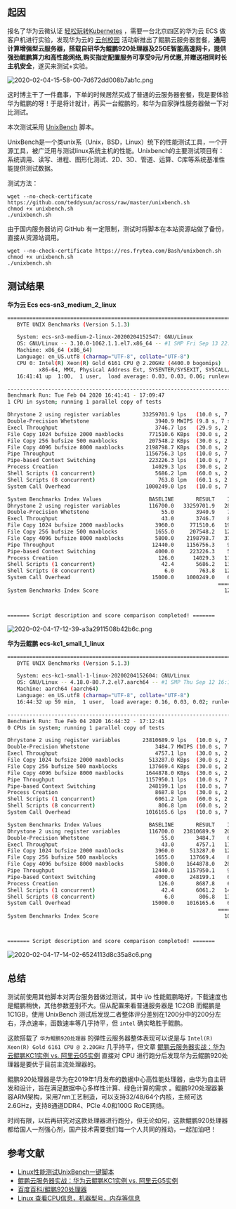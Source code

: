 ## 起因

报名了华为云微认证  [轻松玩转Kubernetes](https://edu.huaweicloud.com/certifications/32f661c5c9a142c8ad3ef050cce337a2) ，需要一台北京四区的华为云 ECS 做客户机进行实验，发现华为云的 [云创校园](https://developer.huaweicloud.com/campus) 活动新推出了鲲鹏云服务器套餐，**通用计算增强型云服务器，搭载自研华为鲲鹏920处理器及25GE智能高速网卡，提供强劲鲲鹏算力和高性能网络,购买指定配置服务可享受9元/月优惠,并赠送相同时长主机安全**，遂买来测试+实验。

![2020-02-04-15-58-00-7d672dd008b7ab1c.png](https://imagehost-cdn.frytea.com/images/2020/02/04/2020-02-04-15-58-00-7d672dd008b7ab1c.png)

这时博主干了一件蠢事，下单的时候居然买成了普通的云服务器套餐，我是要体验华为鲲鹏的呀！于是将计就计，再买一台鲲鹏的，和华为自家弹性服务器做一下对比测试。

本次测试采用 [UnixBench](https://github.com/teddysun/across/blob/master/unixbench.sh) 脚本。

UnixBench是一个类unix系（Unix，BSD，Linux）统下的性能测试工具，一个开源工具，被广泛用与测试linux系统主机的性能。Unixbench的主要测试项目有：系统调用、读写、进程、图形化测试、2D、3D、管道、运算、C库等系统基准性能提供测试数据。

测试方法：

```
wget --no-check-certificate https://github.com/teddysun/across/raw/master/unixbench.sh
chmod +x unixbench.sh
./unixbench.sh
```

由于国内服务器访问 GitHub 有一定限制，测试时将脚本在本站资源站做了备份，直接从资源站调用。

```
wget --no-check-certificate https://res.frytea.com/Bash/unixbench.sh
chmod +x unixbench.sh
./unixbench.sh
```

## 测试结果

**华为云 Ecs ecs-sn3_medium_2_linux**

```bash
========================================================================
   BYTE UNIX Benchmarks (Version 5.1.3)

   System: ecs-sn3-medium-2-linux-20200204152547: GNU/Linux
   OS: GNU/Linux -- 3.10.0-1062.1.1.el7.x86_64 -- #1 SMP Fri Sep 13 22:55:44 UTC 2019
   Machine: x86_64 (x86_64)
   Language: en_US.utf8 (charmap="UTF-8", collate="UTF-8")
   CPU 0: Intel(R) Xeon(R) Gold 6161 CPU @ 2.20GHz (4400.0 bogomips)
          x86-64, MMX, Physical Address Ext, SYSENTER/SYSEXIT, SYSCALL/SYSRET
   16:41:41 up  1:00,  1 user,  load average: 0.03, 0.03, 0.06; runlevel 3

------------------------------------------------------------------------
Benchmark Run: Tue Feb 04 2020 16:41:41 - 17:09:47
1 CPU in system; running 1 parallel copy of tests

Dhrystone 2 using register variables       33259701.9 lps   (10.0 s, 7 samples)
Double-Precision Whetstone                     3940.9 MWIPS (9.8 s, 7 samples)
Execl Throughput                               3746.7 lps   (29.9 s, 2 samples)
File Copy 1024 bufsize 2000 maxblocks        771510.6 KBps  (30.0 s, 2 samples)
File Copy 256 bufsize 500 maxblocks          207548.2 KBps  (30.0 s, 2 samples)
File Copy 4096 bufsize 8000 maxblocks       2198798.7 KBps  (30.0 s, 2 samples)
Pipe Throughput                             1156756.3 lps   (10.0 s, 7 samples)
Pipe-based Context Switching                 223226.3 lps   (10.0 s, 7 samples)
Process Creation                              14029.3 lps   (30.0 s, 2 samples)
Shell Scripts (1 concurrent)                   5686.2 lpm   (60.0 s, 2 samples)
Shell Scripts (8 concurrent)                    763.8 lpm   (60.1 s, 2 samples)
System Call Overhead                        1000249.0 lps   (10.0 s, 7 samples)

System Benchmarks Index Values               BASELINE       RESULT    INDEX
Dhrystone 2 using register variables         116700.0   33259701.9   2850.0
Double-Precision Whetstone                       55.0       3940.9    716.5
Execl Throughput                                 43.0       3746.7    871.3
File Copy 1024 bufsize 2000 maxblocks          3960.0     771510.6   1948.3
File Copy 256 bufsize 500 maxblocks            1655.0     207548.2   1254.1
File Copy 4096 bufsize 8000 maxblocks          5800.0    2198798.7   3791.0
Pipe Throughput                               12440.0    1156756.3    929.9
Pipe-based Context Switching                   4000.0     223226.3    558.1
Process Creation                                126.0      14029.3   1113.4
Shell Scripts (1 concurrent)                     42.4       5686.2   1341.1
Shell Scripts (8 concurrent)                      6.0        763.8   1273.1
System Call Overhead                          15000.0    1000249.0    666.8
                                                                   ========
System Benchmarks Index Score                                        1219.7



======= Script description and score comparison completed! =======
```

![2020-02-04-17-12-39-a3a2911508b42b6c.png](https://imagehost-cdn.frytea.com/images/2020/02/04/2020-02-04-17-12-39-a3a2911508b42b6c.png)

**华为云鲲鹏 ecs-kc1_small_1_linux**

```bash
========================================================================
   BYTE UNIX Benchmarks (Version 5.1.3)

   System: ecs-kc1-small-1-linux-20200204152604: GNU/Linux
   OS: GNU/Linux -- 4.18.0-80.7.2.el7.aarch64 -- #1 SMP Thu Sep 12 16:13:20 UTC 2019
   Machine: aarch64 (aarch64)
   Language: en_US.utf8 (charmap="UTF-8", collate="UTF-8")
   16:44:32 up 59 min,  1 user,  load average: 0.16, 0.03, 0.02; runlevel 3

------------------------------------------------------------------------
Benchmark Run: Tue Feb 04 2020 16:44:32 - 17:12:41
0 CPUs in system; running 1 parallel copy of tests

Dhrystone 2 using register variables       23810689.9 lps   (10.0 s, 7 samples)
Double-Precision Whetstone                     3484.7 MWIPS (10.0 s, 7 samples)
Execl Throughput                               4757.1 lps   (30.0 s, 2 samples)
File Copy 1024 bufsize 2000 maxblocks        513287.0 KBps  (30.0 s, 2 samples)
File Copy 256 bufsize 500 maxblocks          137669.4 KBps  (30.0 s, 2 samples)
File Copy 4096 bufsize 8000 maxblocks       1644878.0 KBps  (30.0 s, 2 samples)
Pipe Throughput                             1157950.1 lps   (10.0 s, 7 samples)
Pipe-based Context Switching                 248199.1 lps   (10.0 s, 7 samples)
Process Creation                               8687.8 lps   (30.0 s, 2 samples)
Shell Scripts (1 concurrent)                   6061.2 lpm   (60.0 s, 2 samples)
Shell Scripts (8 concurrent)                    806.8 lpm   (60.0 s, 2 samples)
System Call Overhead                        1016165.6 lps   (10.0 s, 7 samples)

System Benchmarks Index Values               BASELINE       RESULT    INDEX
Dhrystone 2 using register variables         116700.0   23810689.9   2040.3
Double-Precision Whetstone                       55.0       3484.7    633.6
Execl Throughput                                 43.0       4757.1   1106.3
File Copy 1024 bufsize 2000 maxblocks          3960.0     513287.0   1296.2
File Copy 256 bufsize 500 maxblocks            1655.0     137669.4    831.8
File Copy 4096 bufsize 8000 maxblocks          5800.0    1644878.0   2836.0
Pipe Throughput                               12440.0    1157950.1    930.8
Pipe-based Context Switching                   4000.0     248199.1    620.5
Process Creation                                126.0       8687.8    689.5
Shell Scripts (1 concurrent)                     42.4       6061.2   1429.5
Shell Scripts (8 concurrent)                      6.0        806.8   1344.7
System Call Overhead                          15000.0    1016165.6    677.4
                                                                   ========
System Benchmarks Index Score                                        1070.6



======= Script description and score comparison completed! =======
```

![2020-02-04-17-14-02-6524113d8c35a8c6.png](https://imagehost-cdn.frytea.com/images/2020/02/04/2020-02-04-17-14-02-6524113d8c35a8c6.png)

## 总结

测试前使用其他脚本对两台服务器做过测试，其中 i/o 性能鲲鹏略好，下载速度也是鲲鹏稍快，其他参数差别不大。但从配置来看普通服务器是 1C2GB 而鲲鹏是 1C1GB，使用 UnixBench 测试后发现二者整体评分差别在1200分中的200分左右，浮点速率，函数速率等几乎持平，但 `intel` 确实略胜于鲲鹏。

这款搭载了 `华为鲲鹏920处理器` 的弹性云服务器整体表现可以说是与 `Intel(R) Xeon(R) Gold 6161 CPU @ 2.20GHz` 几乎持平，但文章 [鲲鹏云服务器实战：华为云鲲鹏KC1实例 vs. 阿里云G5实例](https://zhuanlan.zhihu.com/p/82300549) 直接对 CPU 进行跑分后发现华为云鲲鹏920处理器是要优于目前主流处理器的。

鲲鹏920处理器是华为在2019年1月发布的数据中心高性能处理器，由华为自主研发和设计，旨在满足数据中心多样性计算、绿色计算的需求  。鲲鹏920处理器兼容ARM架构，采用7nm工艺制造，可以支持32/48/64个内核，主频可达2.6GHz，支持8通道DDR4、PCIe 4.0和100G RoCE网络。

时间有限，以后再研究对这款处理器进行跑分，但无论如何，这款鲲鹏920处理器都给国人一剂强心剂，国产技术需要我们每一个人共同的推动，一起加油吧！


## 参考文献

- [Linux性能测试UnixBench一键脚本](https://teddysun.com/245.html)
- [鲲鹏云服务器实战：华为云鲲鹏KC1实例 vs. 阿里云G5实例](https://zhuanlan.zhihu.com/p/82300549)
- [百度百科/鲲鹏920处理器](https://baike.baidu.com/item/%E9%B2%B2%E9%B9%8F920%E5%A4%84%E7%90%86%E5%99%A8/23655037?fromtitle=%E9%B2%B2%E9%B9%8F920&fromid=23239523)
- [Linux 查看CPU信息，机器型号，内存等信息](https://blog.csdn.net/bluishglc/article/details/41390589)
